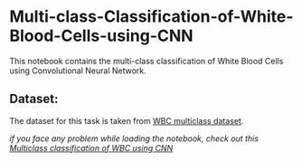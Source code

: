 # Multi-class-Classification-of-White-Blood-Cells-using-CNN
This notebook contains the multi-class classification of White Blood Cells using Convolutional Neural Network.


## Dataset:
The dataset for this task is taken from [WBC multiclass dataset](https://www.kaggle.com/alifrahman/main-dataset).


*if you face any problem while loading the notebook, check out this [Multiclass classification of WBC using CNN](https://www.kaggle.com/alifrahman/multiclass-wbc-classification-in-cnn-91-95-acc/notebook)*
